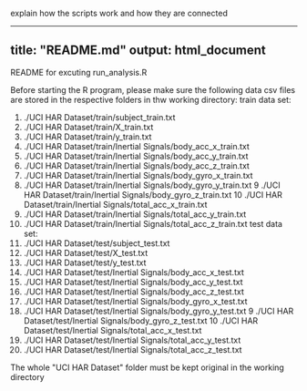 explain how the scripts work and how they are connected

---
title: "README.md"
output: html_document
---

README for excuting run_analysis.R

Before starting the R program, please make sure the following data csv files are stored in the respective folders in thw working directory:
train data set:
1. ./UCI HAR Dataset/train/subject_train.txt
2. ./UCI HAR Dataset/train/X_train.txt
3. ./UCI HAR Dataset/train/y_train.txt
4. ./UCI HAR Dataset/train/Inertial Signals/body_acc_x_train.txt
5. ./UCI HAR Dataset/train/Inertial Signals/body_acc_y_train.txt
6. ./UCI HAR Dataset/train/Inertial Signals/body_acc_z_train.txt
7. ./UCI HAR Dataset/train/Inertial Signals/body_gyro_x_train.txt
8. ./UCI HAR Dataset/train/Inertial Signals/body_gyro_y_train.txt
9 ./UCI HAR Dataset/train/Inertial Signals/body_gyro_z_train.txt
10 ./UCI HAR Dataset/train/Inertial Signals/total_acc_x_train.txt
11. ./UCI HAR Dataset/train/Inertial Signals/total_acc_y_train.txt
12. ./UCI HAR Dataset/train/Inertial Signals/total_acc_z_train.txt
test data set:
1. ./UCI HAR Dataset/test/subject_test.txt
2. ./UCI HAR Dataset/test/X_test.txt
3. ./UCI HAR Dataset/test/y_test.txt
4. ./UCI HAR Dataset/test/Inertial Signals/body_acc_x_test.txt
5. ./UCI HAR Dataset/test/Inertial Signals/body_acc_y_test.txt
6. ./UCI HAR Dataset/test/Inertial Signals/body_acc_z_test.txt
7. ./UCI HAR Dataset/test/Inertial Signals/body_gyro_x_test.txt
8. ./UCI HAR Dataset/test/Inertial Signals/body_gyro_y_test.txt
9 ./UCI HAR Dataset/test/Inertial Signals/body_gyro_z_test.txt
10 ./UCI HAR Dataset/test/Inertial Signals/total_acc_x_test.txt
11. ./UCI HAR Dataset/test/Inertial Signals/total_acc_y_test.txt
12. ./UCI HAR Dataset/test/Inertial Signals/total_acc_z_test.txt

The whole "UCI HAR Dataset" folder must be kept original in the working directory

